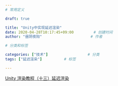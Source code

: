 ```yaml
---
# 常用定义

draft: true

title: "Unity中实现延迟渲染"
date: 2020-04-28T10:17:45+09:00			# 创建时间
author: "昼阴夜阳"        	     		# 作者

# 分类和标签

categories: ["技术"]		            # 分类
tags: ["延迟渲染"]  		# 标签

---
```


[Unity 渲染教程（十三）延迟渲染](https://www.jianshu.com/p/8d8471d759da?utm_campaign=maleskine&utm_content=note&utm_medium=seo_notes&utm_source=recommendation)
